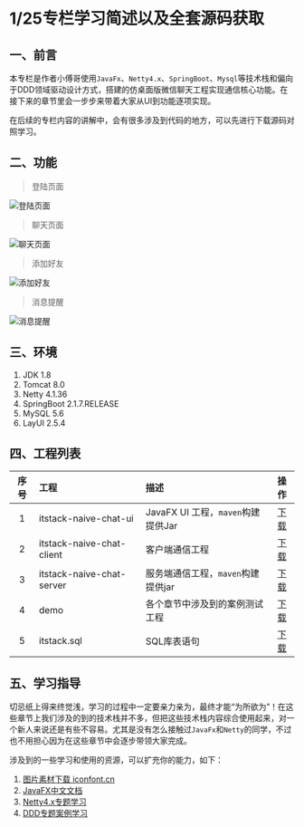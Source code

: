 # 1/25专栏学习简述以及全套源码获取

## 一、前言

本专栏是作者小傅哥使用`JavaFx`、`Netty4.x`、`SpringBoot`、`Mysql`等技术栈和偏向于DDD领域驱动设计方式，搭建的仿桌面版微信聊天工程实现通信核心功能。在接下来的章节里会一步步来带着大家从UI到功能逐项实现。

在后续的专栏内容的讲解中，会有很多涉及到代码的地方，可以先进行下载源码对照学习。

## 二、功能

> 登陆页面

![登陆页面](https://images.gitbook.cn/zVyb5L)

> 聊天页面

![聊天页面](https://images.gitbook.cn/LdeWa5)

> 添加好友

![添加好友](https://images.gitbook.cn/UYwr8T)

> 消息提醒

![消息提醒](https://images.gitbook.cn/DdsM5z)

## 三、环境

1. JDK 1.8
2. Tomcat 8.0
3. Netty 4.1.36
4. SpringBoot 2.1.7.RELEASE
5. MySQL 5.6
6. LayUI 2.5.4

## 四、工程列表

| 序号 | 工程                      | 描述                               |                             操作                             |
| :--: | :------------------------ | :--------------------------------- | :----------------------------------------------------------: |
|  1   | itstack-naive-chat-ui     | JavaFX UI 工程，`maven`构建提供Jar | [下载](https://github.com/itstack-naive-chat/itstack-naive-chat-ui) |
|  2   | itstack-naive-chat-client | 客户端通信工程                     | [下载](https://github.com/itstack-naive-chat/itstack-naive-chat-client) |
|  3   | itstack-naive-chat-server | 服务端通信工程，`maven`构建提供jar | [下载](https://github.com/itstack-naive-chat/itstack-naive-chat-server) |
|  4   | demo                      | 各个章节中涉及到的案例测试工程     |      [下载](https://github.com/itstack-naive-chat/demo)      |
|  5   | itstack.sql               | SQL库表语句                        |  [下载](https://github.com/itstack-naive-chat/itstack.sql)   |

## 五、学习指导

切忌纸上得来终觉浅，学习的过程中一定要亲力亲为，最终才能“为所欲为”！在这些章节上我们涉及的到的技术栈并不多，但把这些技术栈内容综合使用起来，对一个新人来说还是有些不容易。尤其是没有怎么接触过`JavaFx`和`Netty`的同学，不过也不用担心因为在这些章节中会逐步带领大家完成。

涉及到的一些学习和使用的资源，可以扩充你的能力，如下：

1. [图片素材下载 iconfont.cn](https://www.iconfont.cn/?spm=a313x.7781069.1998910419.d4d0a486ahttps://home.firefoxchina.cn)
2. [JavaFX中文文档](http://www.javafxchina.net/blog/docs/)
3. [Netty4.x专题学习](https://blog.csdn.net/generalfu/article/details/100083415)
4. [DDD专题案例学习](https://bugstack.cn/itstack-demo-ddd/itstack-demo-ddd.html)